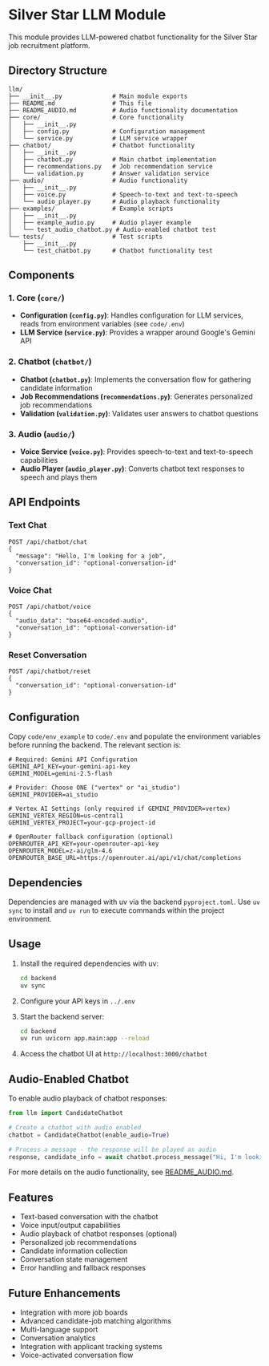 # Silver Star LLM Module

This module provides LLM-powered chatbot functionality for the Silver Star job recruitment platform.

## Directory Structure

```
llm/
├── __init__.py              # Main module exports
├── README.md                # This file
├── README_AUDIO.md          # Audio functionality documentation
├── core/                    # Core functionality
│   ├── __init__.py
│   ├── config.py            # Configuration management
│   └── service.py           # LLM service wrapper
├── chatbot/                 # Chatbot functionality
│   ├── __init__.py
│   ├── chatbot.py           # Main chatbot implementation
│   ├── recommendations.py   # Job recommendation service
│   └── validation.py        # Answer validation service
├── audio/                   # Audio functionality
│   ├── __init__.py
│   ├── voice.py             # Speech-to-text and text-to-speech
│   └── audio_player.py      # Audio playback functionality
├── examples/                # Example scripts
│   ├── __init__.py
│   ├── example_audio.py     # Audio player example
│   └── test_audio_chatbot.py # Audio-enabled chatbot test
└── tests/                   # Test scripts
    ├── __init__.py
    └── test_chatbot.py      # Chatbot functionality test
```

## Components

### 1. Core (`core/`)
- **Configuration (`config.py`)**: Handles configuration for LLM services, reads from environment variables (see `code/.env`)
- **LLM Service (`service.py`)**: Provides a wrapper around Google's Gemini API

### 2. Chatbot (`chatbot/`)
- **Chatbot (`chatbot.py`)**: Implements the conversation flow for gathering candidate information
- **Job Recommendations (`recommendations.py`)**: Generates personalized job recommendations
- **Validation (`validation.py`)**: Validates user answers to chatbot questions

### 3. Audio (`audio/`)
- **Voice Service (`voice.py`)**: Provides speech-to-text and text-to-speech capabilities
- **Audio Player (`audio_player.py`)**: Converts chatbot text responses to speech and plays them

## API Endpoints

### Text Chat
```
POST /api/chatbot/chat
{
  "message": "Hello, I'm looking for a job",
  "conversation_id": "optional-conversation-id"
}
```

### Voice Chat
```
POST /api/chatbot/voice
{
  "audio_data": "base64-encoded-audio",
  "conversation_id": "optional-conversation-id"
}
```

### Reset Conversation
```
POST /api/chatbot/reset
{
  "conversation_id": "optional-conversation-id"
}
```

## Configuration

Copy `code/env_example` to `code/.env` and populate the environment variables before running the backend. The relevant section is:

```
# Required: Gemini API Configuration
GEMINI_API_KEY=your-gemini-api-key
GEMINI_MODEL=gemini-2.5-flash

# Provider: Choose ONE ("vertex" or "ai_studio")
GEMINI_PROVIDER=ai_studio

# Vertex AI Settings (only required if GEMINI_PROVIDER=vertex)
GEMINI_VERTEX_REGION=us-central1
GEMINI_VERTEX_PROJECT=your-gcp-project-id

# OpenRouter fallback configuration (optional)
OPENROUTER_API_KEY=your-openrouter-api-key
OPENROUTER_MODEL=z-ai/glm-4.6
OPENROUTER_BASE_URL=https://openrouter.ai/api/v1/chat/completions
```

## Dependencies

Dependencies are managed with uv via the backend `pyproject.toml`.
Use `uv sync` to install and `uv run` to execute commands within the project environment.

## Usage

1. Install the required dependencies with uv:
   ```bash
   cd backend
   uv sync
   ```

2. Configure your API keys in `../.env`

3. Start the backend server:
   ```bash
   cd backend
   uv run uvicorn app.main:app --reload
   ```

4. Access the chatbot UI at `http://localhost:3000/chatbot`

## Audio-Enabled Chatbot

To enable audio playback of chatbot responses:

```python
from llm import CandidateChatbot

# Create a chatbot with audio enabled
chatbot = CandidateChatbot(enable_audio=True)

# Process a message - the response will be played as audio
response, candidate_info = await chatbot.process_message("Hi, I'm looking for a job")
```

For more details on the audio functionality, see [README_AUDIO.md](README_AUDIO.md).

## Features

- Text-based conversation with the chatbot
- Voice input/output capabilities
- Audio playback of chatbot responses (optional)
- Personalized job recommendations
- Candidate information collection
- Conversation state management
- Error handling and fallback responses

## Future Enhancements

- Integration with more job boards
- Advanced candidate-job matching algorithms
- Multi-language support
- Conversation analytics
- Integration with applicant tracking systems
- Voice-activated conversation flow

